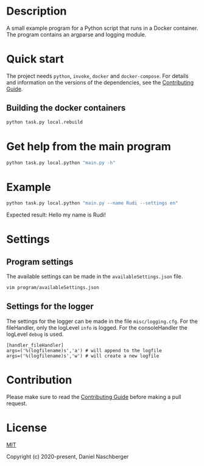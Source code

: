# Description

A small example program for a Python script that runs in a Docker container. The program contains an argparse and logging module.

# Quick start
The project needs `python`, `invoke`, `docker` and `docker-compose`. For details and information on the versions of the dependencies, see the [Contributing Guide](./CONTRIBUTING.md).

## Building the docker containers
``` bash
python task.py local.rebuild
```

# Get help from the main program

``` bash
python task.py local.python "main.py -h"
```


# Example

``` bash
python task.py local.python "main.py --name Rudi --settings en"
```
Expected result: Hello my name is Rudi!


# Settings
## Program settings

The available settings can be made in the `availableSettings.json` file.

``` bash
vim program/availableSettings.json
```


## Settings for the logger

The settings for the logger can be made in the file `misc/logging.cfg`. For the fileHandler, only the logLevel `info` is logged. For the consoleHandler the logLevel `debug` is used.

```
[handler_fileHandler]
args=('%(logfilename)s','a') # will append to the logfile
args=('%(logfilename)s','w') # will create a new logfile
```



# Contribution
Please make sure to read the [Contributing Guide](./CONTRIBUTING.md) before making a pull request.



# License

[MIT](http://opensource.org/licenses/MIT)

Copyright (c) 2020-present, Daniel Naschberger
